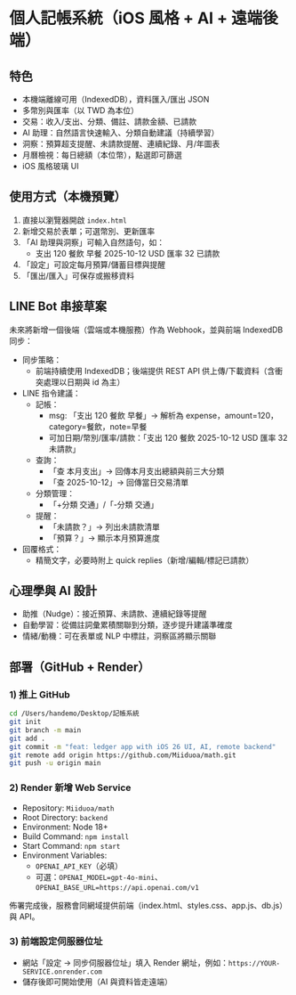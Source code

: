 # 個人記帳系統（iOS 風格 + AI + 遠端後端）

## 特色
- 本機端離線可用（IndexedDB），資料匯入/匯出 JSON
- 多幣別與匯率（以 TWD 為本位）
- 交易：收入/支出、分類、備註、請款金額、已請款
- AI 助理：自然語言快速輸入、分類自動建議（持續學習）
- 洞察：預算超支提醒、未請款提醒、連續紀錄、月/年圖表
- 月曆檢視：每日總額（本位幣），點選即可篩選
- iOS 風格玻璃 UI

## 使用方式（本機預覽）
1. 直接以瀏覽器開啟 `index.html`
2. 新增交易於表單；可選幣別、更新匯率
3. 「AI 助理與洞察」可輸入自然語句，如：
   - 支出 120 餐飲 早餐 2025-10-12 USD 匯率 32 已請款
4. 「設定」可設定每月預算/儲蓄目標與提醒
5. 「匯出/匯入」可保存或搬移資料

## LINE Bot 串接草案
未來將新增一個後端（雲端或本機服務）作為 Webhook，並與前端 IndexedDB 同步：
- 同步策略：
  - 前端持續使用 IndexedDB；後端提供 REST API 供上傳/下載資料（含衝突處理以日期與 id 為主）
- LINE 指令建議：
  - 記帳：
    - msg: 「支出 120 餐飲 早餐」→ 解析為 expense，amount=120，category=餐飲，note=早餐
    - 可加日期/幣別/匯率/請款：「支出 120 餐飲 2025-10-12 USD 匯率 32 未請款」
  - 查詢：
    - 「查 本月支出」→ 回傳本月支出總額與前三大分類
    - 「查 2025-10-12」→ 回傳當日交易清單
  - 分類管理：
    - 「+分類 交通」/「-分類 交通」
  - 提醒：
    - 「未請款？」→ 列出未請款清單
    - 「預算？」→ 顯示本月預算進度
- 回覆格式：
  - 精簡文字，必要時附上 quick replies（新增/編輯/標記已請款）

## 心理學與 AI 設計
- 助推（Nudge）：接近預算、未請款、連續紀錄等提醒
- 自動學習：從備註詞彙累積關聯到分類，逐步提升建議準確度
- 情緒/動機：可在表單或 NLP 中標註，洞察區將顯示關聯

## 部署（GitHub + Render）

### 1) 推上 GitHub
```bash
cd /Users/handemo/Desktop/記帳系統
git init
git branch -m main
git add .
git commit -m "feat: ledger app with iOS 26 UI, AI, remote backend"
git remote add origin https://github.com/Miiduoa/math.git
git push -u origin main
```

### 2) Render 新增 Web Service
- Repository: `Miiduoa/math`
- Root Directory: `backend`
- Environment: Node 18+
- Build Command: `npm install`
- Start Command: `npm start`
- Environment Variables:
  - `OPENAI_API_KEY`（必填）
  - 可選：`OPENAI_MODEL=gpt-4o-mini`、`OPENAI_BASE_URL=https://api.openai.com/v1`

佈署完成後，服務會同網域提供前端（index.html、styles.css、app.js、db.js）與 API。

### 3) 前端設定伺服器位址
- 網站「設定 → 同步伺服器位址」填入 Render 網址，例如：`https://YOUR-SERVICE.onrender.com`
- 儲存後即可開始使用（AI 與資料皆走遠端）

